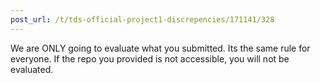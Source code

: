 ```yaml
---
post_url: /t/tds-official-project1-discrepencies/171141/328
---
```

We are ONLY going to evaluate what you submitted. Its the same rule for everyone. If the repo you provided is not accessible, you will not be evaluated.